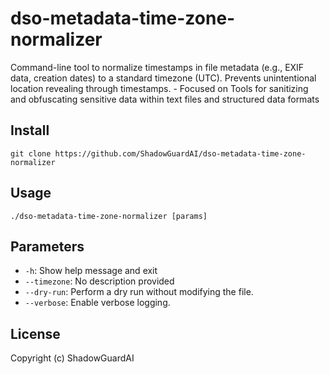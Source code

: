 # dso-metadata-time-zone-normalizer
Command-line tool to normalize timestamps in file metadata (e.g., EXIF data, creation dates) to a standard timezone (UTC). Prevents unintentional location revealing through timestamps. - Focused on Tools for sanitizing and obfuscating sensitive data within text files and structured data formats

## Install
`git clone https://github.com/ShadowGuardAI/dso-metadata-time-zone-normalizer`

## Usage
`./dso-metadata-time-zone-normalizer [params]`

## Parameters
- `-h`: Show help message and exit
- `--timezone`: No description provided
- `--dry-run`: Perform a dry run without modifying the file.
- `--verbose`: Enable verbose logging.

## License
Copyright (c) ShadowGuardAI

